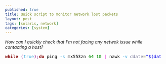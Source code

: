 ```yaml
---
published: true
title: Quick script to monitor network lost packets
layout: post
tags: [solaris, network]
categories: [system]
---
```

*How can I quickly check that I'm not facing any netwok issue while contacting a host?*

<!--excerpt-->

<pre style='color:#000000;background:#ffffff;'><span style='color:#800000; font-weight:bold; '>while</span> <span style='color:#800080; '>(</span><span style='color:#44aadd; '>true</span><span style='color:#800080; '>)</span><span style='color:#800080; '>;</span><span style='color:#800000; font-weight:bold; '>do</span> ping <span style='color:#44aadd; '>-s</span> mx553zn <span style='color:#008c00; '>64</span> <span style='color:#008c00; '>10</span> <span style='color:#e34adc; '>|</span> nawk <span style='color:#44aadd; '>-v</span> <span style='color:#797997; '>ddate</span><span style='color:#808030; '>=</span><span style='color:#0000e6; '>"$(date)"</span> <span style='color:#0000e6; '>'$0~/loss/ {if ($(NF-2) != "0%") {print ddate,"-- percentage of packets lost is " $(NF-2)} }'</span><span style='color:#800080; '>;</span>sleep <span style='color:#008c00; '>30</span><span style='color:#800080; '>;</span><span style='color:#800000; font-weight:bold; '>done</span>
</pre>
